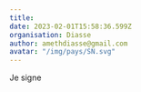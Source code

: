```yaml
---
title: 
date: 2023-02-01T15:58:36.599Z
organisation: Diasse
author: amethdiasse@gmail.com
avatar: "/img/pays/SN.svg"
---
```


Je signe